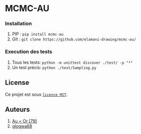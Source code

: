 # MCMC-AU

### Installation

1. PIP : `pip install mcmc-au`
2. Git : `git clone https://github.com/elamani-drawing/mcmc-au/`

### Execution des tests 

1. Tous les tests: `python -m unittest discover ./test/ -p "*"`
2. Un test précis: `python ./test/Sampling.py`

## License

Ce projet est sous [``licence MIT``](LICENSE).

## Auteurs

1. [Au = Or [79]](https://github.com/elamani-drawing)
2. [glogwa68](https://github.com/glogwa68)